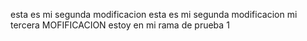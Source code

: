 
esta es mi segunda modificacion
esta es mi segunda modificacion
mi tercera MOFIFICACION
estoy en mi rama de prueba 1